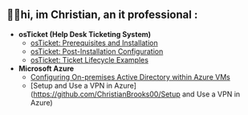 
<h2>👨‍💻hi, im Christian, an it professional  :</h2>

- <b>osTicket (Help Desk Ticketing System)</b>
  - [osTicket: Prerequisites and Installation](https://github.com/ChristianBrooks00/osticket-prereqs)
  - [osTicket: Post-Installation Configuration](https://github.com/ChristianBrooks00/post-install-config)
  - [osTicket: Ticket Lifecycle Examples](https://github.com/ChristianBrooks00/ticket-lifecycle)
- <b>Microsoft Azure</b>
  - [Configuring On-premises Active Directory within Azure VMs](https://github.com/ChristianBrooks00/configure-ad)
  - [Setup and Use a VPN in Azure](https://github.com/ChristianBrooks00/Setup and Use a VPN in Azure)


